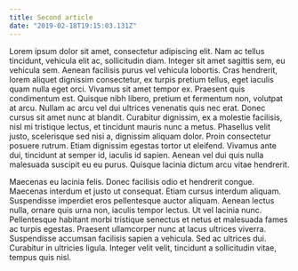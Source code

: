 ```yaml
---
title: Second article
date: "2019-02-18T19:15:03.131Z"
---
```


Lorem ipsum dolor sit amet, consectetur adipiscing elit. Nam ac tellus tincidunt, vehicula elit ac, sollicitudin diam. Integer sit amet sagittis sem, eu vehicula sem. Aenean facilisis purus vel vehicula lobortis. Cras hendrerit, lorem aliquet dignissim consectetur, ex turpis pretium tellus, eget iaculis quam nulla eget orci. Vivamus sit amet tempor ex. Praesent quis condimentum est. Quisque nibh libero, pretium et fermentum non, volutpat at arcu. Nullam ac arcu vel dui ultrices venenatis quis nec erat. Donec cursus sit amet nunc at blandit. Curabitur dignissim, ex a molestie facilisis, nisl mi tristique lectus, et tincidunt mauris nunc a metus. Phasellus velit justo, scelerisque sed nisi a, dignissim aliquam dolor. Proin consectetur posuere rutrum. Etiam dignissim egestas tortor ut eleifend. Vivamus ante dui, tincidunt at semper id, iaculis id sapien. Aenean vel dui quis nulla malesuada suscipit eu eu purus. Quisque lacinia dictum arcu vitae hendrerit.

Maecenas eu lacinia felis. Donec facilisis odio et hendrerit congue. Maecenas interdum et justo ut consequat. Etiam cursus interdum aliquam. Suspendisse imperdiet eros pellentesque auctor aliquam. Aenean lectus nulla, ornare quis urna non, iaculis tempor lectus. Ut vel lacinia nunc. Pellentesque habitant morbi tristique senectus et netus et malesuada fames ac turpis egestas. Praesent ullamcorper nunc at lacus ultrices viverra. Suspendisse accumsan facilisis sapien a vehicula. Sed ac ultrices dui. Curabitur in ultricies ligula. Integer velit velit, tincidunt a sollicitudin vitae, tempus quis nisl.